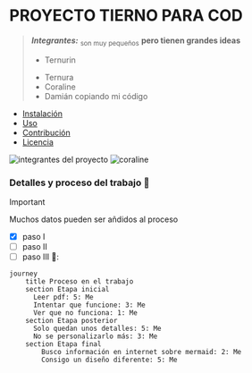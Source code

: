 # PROYECTO TIERNO PARA COD
>_**Integrantes:**_ <sub>son muy pequeños</sub> **pero tienen grandes ideas**
>- Ternurin
>* Ternura
>* Coraline
>* Damián copiando mi código


- [Instalación](#instalación)
- [Uso](#uso)
- [Contribución](#contribución)
- [Licencia](#licencia)

![integrantes del proyecto](https://github.com/sofiaotero-ascii/mi_proyecto_tierno/blob/main/para%20proyecto.jpg)
![coraline](https://i.pinimg.com/originals/b9/ae/b7/b9aeb74234627d965fc6d384fc1cc6d7.gif)



### Detalles y proceso del trabajo :ram:
> [!IMPORTANT]
> Muchos datos pueden ser añdidos al proceso
- [x] paso I
- [ ] paso II
- [ ] paso III 🌷:
```mermaid
journey
    title Proceso en el trabajo
    section Etapa inicial
      Leer pdf: 5: Me
      Intentar que funcione: 3: Me
      Ver que no funciona: 1: Me
    section Etapa posterior
      Solo quedan unos detalles: 5: Me
      No se personalizarlo más: 3: Me
    section Etapa final
        Busco información en internet sobre mermaid: 2: Me
        Consigo un diseño diferente: 5: Me

 ```
